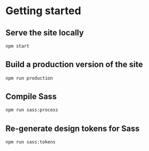 
# Getting started

## Serve the site locally

```bash
npm start
```

## Build a production version of the site

```bash
npm run production
```

## Compile Sass

```bash
npm run sass:process
```

## Re-generate design tokens for Sass

```bash
npm run sass:tokens
```
